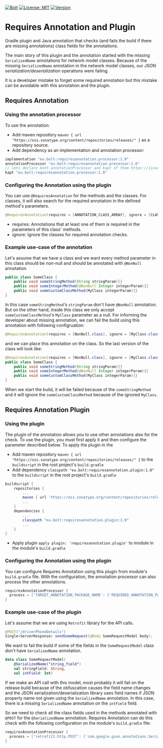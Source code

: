 [![Bolt](https://bolt.eu/favicon.ico)](https://bolt.eu/)
[![License: MIT](https://img.shields.io/badge/License-MIT-yellow.svg)](https://opensource.org/licenses/MIT)
[![Version](https://img.shields.io/nexus/r/eu.bolt/requiresannotation.plugin?server=https%3A%2F%2Foss.sonatype.org)](https://opensource.org/licenses/MIT)


# Requires Annotation and Plugin
Gradle plugin and Java annotation that checks (and fails the build if there are missing annotations) class fields for the annotations. 

The main story of this plugin and the annotation started with the missing `SerializedName` annotations for network model classes. Because of the missing `SerializedName` annotation in the network model classes, our JSON *serialization/deserialization* operations were failing. 

It is a developer mistake to forget some required annotation but this mistake can be avoidable with this annotation and the plugin.


## Requires Annotation
### Using the annotation processor
To use the annotation:
- Add maven repository `maven { url "https://oss.sonatype.org/content/repositories/releases/" }` as a repository source.
- Add dependency as an implementation and annotation processor:
```groovy
implementation "eu.bolt:requiresannotation.processor:1.0"
annotationProcessor "eu.bolt:requiresannotation.processor:1.0"
// lets declare both annotationProcessor and kapt of them https://issuetracker.google.com/issues/80270236
kapt "eu.bolt:requiresannotation.processor:1.0"
```

### Configuring the Annotation using the plugin
You can use `@RequiresAnnotation` for the methods and the classes. For classes, it will also search for the required annotation in the defined method's parameters.
```java
@RequiresAnnotation(requires = [ANNOTATION_CLASS_ARRAY], ignore = [CLASS_ARRAY])
```
- requires: Annotations that at least one of them is required in the parameters of this class' methods.
- ignore: Ignore the classes for required annotation checks.

### Example use-case of the annotation
Let's assume that we have a class and we want every method parameter in this class should be non-null and should be annotated with `@NonNull` annotation
```java
public class SomeClass {
    public void someStringMethod(String stringParam){}
    public void someIntegerMethod(@NonNull Integer integerParam){}
    public void someCustomClassMethod(MyClass integerParam){}
}
```

In this case `someStringMethod`'s `stringParam` don't have `@NonNull` annotation. But on the other hand, inside this class we only accept `someCustomClassMethod`'s `MyClass` parameter as a null. For informing the developer about missing annotation, we can fail the build using this annotation with following configruation:
```java
@RequiresAnnotation(requires = [NonNull.class], ignore = [MyClass.class])
```
and we can place this annotation on the class. So the last version of the class will look like:
```java
@RequiresAnnotation(requires = [NonNull.class], ignore = [MyClass.class])
public class SomeClass {
    public void someStringMethod(String stringParam){}
    public void someIntegerMethod(@NonNull Integer integerParam){}
    public void someCustomClassMethod(MyClass integerParam){}
}
```
When we start the build, it will be failed because of the `someStringMethod` and it will ignore the `someCustomClassMethod` because of the ignored `MyClass`.

## Requires Annotation Plugin
### Using the plugin
The plugin of the annotation allows you to use other annotations also for the check. To use the plugin, you must first apply it and then configure the parameter described below. To apply the plugin in the 
- Add maven repository `maven { url "https://oss.sonatype.org/content/repositories/releases/" }` to the `buildscript` in the root project's `build.gradle`
- Add dependency `classpath "eu.bolt:requiresannotation.plugin:1.0"` to the `buildscript` in the root project's `build.gradle`
```groovy
buildscript {
    repositories {
        ...
        maven { url 'https://oss.sonatype.org/content/repositories/releases/' }
        ...
    }
    dependencies {
        ...
        classpath "eu.bolt:requiresannotation.plugin:1.0"
        ...
    }
}
```
- Apply plugin `apply plugin: 'requiresannotation.plugin'` to module in the module's `build.gradle`

### Configuring the Annotation using the plugin
You can configure Requires Annotation using this plugin from module's `build.gradle` file. With the configuration, the annotation processor can also process the other annotations.
```groovy
requiresAnnotationProcessor {
  process = ['TARGET_ANNOTATION_PACKAGE_NAME': ['REQUIRED_ANNOTATION_PACKAGE_NAMES']]
}
```

### Example use-case of the plugin
Let's assume that we are using `Retrofit` library for the API calls.
````java
@POST("/driverPhoneDetails")
Single<ServerResponse> sendSomeRequest(@Body SomeRequestModel body);
````
We want to fail the build if some of the fields in the `SomeRequestModel` class don't have `SerializedName` annotation.
```kotlin
data class SomeRequestModel(
    @SerializedName("string_field")
    val stringField: String,
    val intField: Int)
```
If we make an API call with this model, most probably it will fail on the release build because of the obfuscation causes the field name changes and the JSON serialization/deserialization library uses field names if JSON property name not given using the `SerializedName` annotation. In this case, there is a missing `SerializedName` annotation on the `intField` field. 

So we need to check all the class fields used in the methods annotated with `@POST` for the `@SerializedName` annotation. Requires Annotation can do this check with the following configuration on the module's `build.gradle` file:
````groovy
requiresAnnotationProcessor {
  process = ['retrofit2.http.POST': ['com.google.gson.annotations.SerializedName']]
}
````

